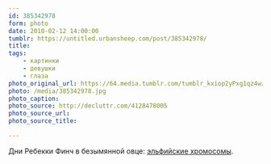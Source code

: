 ```yaml
---
id: 385342978
form: photo
date: 2010-02-12 14:00:00
tumblr: https://untitled.urbansheep.com/post/385342978/
title:
tags:
    - картинки
    - девушки
    - глаза
photo_original_url: https://64.media.tumblr.com/tumblr_kxiop2yPxg1qz4wzio1_1280.jpg
photo: /media/385342978.jpg
photo_caption: 
photo_source: http://decluttr.com/4128478005
photo_source_url:
photo_source_title:

---
```


<p>Дни Ребекки Финч в безымянной овце: <a href="http://decluttr.com/4128478005">эльфийские хромосомы</a>.</p>
